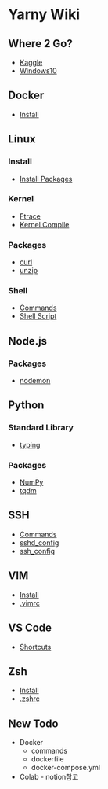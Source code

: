 Yarny Wiki
==========

Where 2 Go?
-----------

- [Kaggle](./kaggle)
- [Windows10](./windows10)
<!-- - []() -->

Docker
------

- [Install](./docker/install)
<!-- - []() -->

Linux
-----

### Install
- [Install Packages](./linux/install_packages)
### Kernel
- [Ftrace](./linux/ftrace)
- [Kernel Compile](./linux/kernel_compile)
### Packages
- [curl](./linux/curl)
- [unzip](./linux/unzip)
### Shell
- [Commands](./linux/commands)
- [Shell Script](./linux/shell_script)
<!-- - []() -->

Node.js
-------

### Packages
- [nodemon](./nodejs/nodemon)
<!-- - []() -->

Python
------

### Standard Library
- [typing](./python/typing)
### Packages
- [NumPy](./python/numpy)
- [tqdm](./python/tqdm)
<!-- - []() -->

SSH
---

- [Commands](./openssh/commands)
- [sshd_config](./openssh/sshd_config)
- [ssh_config](./openssh/ssh_config)
<!-- - []() -->

VIM
---

- [Install](./vim/install)
- [.vimrc](./vim/.vimrc)
<!-- - []() -->

VS Code
-------

- [Shortcuts](./vscode/shortcuts)
<!-- - []() -->

Zsh
---

- [Install](./zsh/install)
- [.zshrc](./zsh/.zshrc)
<!-- - []() -->

New Todo
--------

- Docker
  - commands
  - dockerfile
  - docker-compose.yml
- Colab - notion참고

